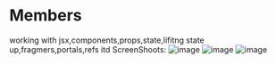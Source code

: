 # Members
working with jsx,components,props,state,lifitng state up,fragmers,portals,refs itd
ScreenShoots:
![image](https://user-images.githubusercontent.com/91044351/173255219-4d3ed4bc-df5b-4851-a2b7-4b64a7700df5.png)
![image](https://user-images.githubusercontent.com/91044351/173255232-5880f9f6-d450-45e6-b529-4115d4873af5.png)
![image](https://user-images.githubusercontent.com/91044351/173255245-72f41313-459b-4170-91cd-9e22613b54e8.png)
